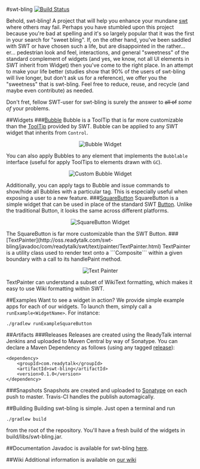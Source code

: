 #swt-bling [![Build Status](https://travis-ci.org/ReadyTalk/swt-bling.png?branch=master)](https://travis-ci.org/ReadyTalk/swt-bling)

Behold, swt-bling!  A project that will help you enhance your mundane [swt](http://www.eclipse.org/swt/) where others may fail.  Perhaps you have stumbled upon this project because you're bad at spelling and it's so largely popular that it was the first in your search for "sweet bling".  If, on the other hand, you've been saddled with SWT or have chosen such a life, but are disappointed in the rather... er... pedestrian look and feel, interactions, and general "sweetness" of the standard complement of widgets (and yes, we know, not all UI elements in SWT inherit from Widget) then you've come to the right place.  In an attempt to make your life better (studies show that 90% of the users of swt-bling will live longer, but don't ask us for a reference), we offer you the "sweetness" that is swt-bling.  Feel free to reduce, reuse, and recycle (and maybe even contribute) as needed.

Don't fret, fellow SWT-user for swt-bling is surely the answer to ~~all of~~ *some of* your problems.

##Widgets
###[Bubble](http://oss.readytalk.com/swt-bling/javadoc/com/readytalk/swt/widgets/notifications/Bubble.html)
Bubble is a ToolTip that is far more customizable than the [ToolTip](http://help.eclipse.org/indigo/index.jsp?topic=%2Forg.eclipse.platform.doc.isv%2Freference%2Fapi%2Forg%2Feclipse%2Fswt%2Fwidgets%2FToolTip.html) provided by SWT.
Bubble can be applied to any SWT widget that inherits from ```Control```.
<p align="center">
  <img src="https://raw.github.com/ReadyTalk/swt-bling/gh-pages/images/widgets/bubble.png" alt="Bubble Widget" />
</p>

You can also apply Bubbles to any element that implements the ```Bubblable``` interface (useful for apply ToolTips to elements drawn with ```GC```).

<p align="center">
  <img src="https://raw.github.com/ReadyTalk/swt-bling/gh-pages/images/widgets/customBubble.png" alt="Custom Bubble Widget" />
</p>

Additionally, you can apply tags to Bubble and issue commands to show/hide all Bubbles with a particular tag. This is especially useful when exposing a user to a new feature.
###[SquareButton](http://oss.readytalk.com/swt-bling/javadoc/com/readytalk/swt/widgets/buttons/SquareButton.html)
SquareButton is a simple widget that can be used in place of the standard SWT [Button](http://help.eclipse.org/helios/nftopic/org.eclipse.platform.doc.isv/reference/api/org/eclipse/swt/widgets/Button.html). Unlike the traditional Button, it looks the same across different platforms.
<p align="center">
  <img src="https://raw.github.com/ReadyTalk/swt-bling/gh-pages/images/widgets/squareButton.png" alt="SquareButton Widget" />
</p>
The SquareButton is far more customizable than the SWT Button.
###[TextPainter](http://oss.readytalk.com/swt-bling/javadoc/com/readytalk/swt/text/painter/TextPainter.html)
TextPainter is a utility class used to render text onto a ```Composite``` within a given boundary with a call to its handlePaint method.
<p align="center">
  <img src="https://raw.github.com/ReadyTalk/swt-bling/gh-pages/images/widgets/textPainter.png" alt="Text Painter" />
</p>
TextPainter can understand a subset of WikiText formatting, which makes it easy to use Wiki formatting within SWT.

##Examples
Want to see a widget in action? We provide simple example apps for each of our widgets. To launch them, simply call a `runExample<WidgetName>`. For instance:
```
./gradlew runExampleSquareButton
```

##Artifacts
###Releases
Releases are created using the ReadyTalk internal Jenkins and uploaded to Maven Central by way of Sonatype. You can declare a Maven Dependency as follows (using any tagged [release](https://github.com/ReadyTalk/swt-bling/releases)):
```
<dependency>
    <groupId>com.readytalk</groupId>
    <artifactId>swt-bling</artifactId>
    <version>0.1.0</version>
</dependency>
```
###Snapshots
Snapshots are created and uploaded to [Sonatype](http://oss.sonatype.org/content/repositories/snapshots/com/readytalk/swt-bling/) on each push to master. Travis-CI handles the publish automagically.

##Building
Building swt-bling is simple. Just open a terminal and run
```
./gradlew build
```
from the root of the repository. You'll have a fresh build of the widgets in build/libs/swt-bling.jar.

##Documentation
Javadoc is available for swt-bling [here](http://oss.readytalk.com/swt-bling/javadoc/).

##Wiki
Additional information is available on [our wiki](https://github.com/ReadyTalk/swt-bling/wiki)